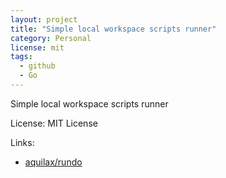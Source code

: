 ```yaml
---
layout: project
title: "Simple local workspace scripts runner"
category: Personal
license: mit
tags:
  - github
  - Go
---
```


Simple local workspace scripts runner

License: MIT License

Links:

* [aquilax/rundo](https://github.com/aquilax/rundo)
